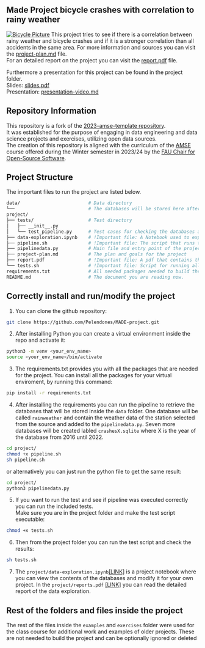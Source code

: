 
## Made Project bicycle crashes with correlation to rainy weather
[![Bicycle Picture](https://images.unsplash.com/uploads/14122621859313b34d52b/37e28531?q=80&w=2073&auto=format&fit=crop&ixlib=rb-4.0.3&ixid=M3wxMjA3fDB8MHxwaG90by1wYWdlfHx8fGVufDB8fHx8fA%3D%3D)](https://unsplash.com/de/fotos/schwarzes-mountainbike-in-der-nahe-der-strasse-geparkt-AoSAOV2Vtro)
This project tries to see if there is a correlation between rainy weather and bicycle crashes and if it is a stronger correlation than all accidents in the same area. For more information and sources you can visit the [project-plan.md](./project/project-plan.md) file.  
For an detailed report on the project you can visit the [report.pdf](./project/report.pdf) file.  


Furthermore a presentation for this project can be found in the project folder.  
Slides: [slides.pdf](./project/slides.pdf)  
Presentation: [presentation-video.md](./project/presentation-video.md)


## Repository Information
This repository is a fork of the [2023-amse-template repository](https://github.com/jvalue/2023-amse-template).  
It was established for the purpose of engaging in data engineering and data science projects and exercises, utilizing open data sources.  
The creation of this repository is aligned with the curriculum of the [AMSE](https://oss.cs.fau.de/teaching/specific/amse/) course offered during the Winter semester in 2023/24 by the [FAU Chair for Open-Source Software](https://oss.cs.fau.de/).

## Project Structure
The important files to run the project are listed below. 
```bash
data/                         # Data directory 
└──                           # The databases will be stored here after the ETL process and Test pipeline
project/ 
├── tests/                    # Test directory
│   ├── __init__.py 
│   └── test_pipeline.py      # Test cases for checking the databases after the ETL process
├── data-exploration.ipynb    # !Important file: A Notebook used to explore the downloaded databases in the data folder
├── pipeline.sh               # !Important file: The script that runs the ETL and main file of the project 
├── pipelinedata.py           # Main file and entry point of the project 
├── project-plan.md           # The plan and goals for the project
├── report.pdf                # !Important file: A pdf that contains the report of the project
└── tests.sh                  # !Important file: Script for running all test cases
requirements.txt              # All needed packages needed to build the project
README.md                     # The document you are reading now. 

```

## Correctly install and run/modify the project

1. You can clone the github repository:
```bash
git clone https://github.com/Pelendones/MADE-project.git
```
2. After installing Python you can create a virtual environment inside the repo and activate it:
```bash
python3 -m venv <your_env_name>
source <your_env_name>/bin/activate
```
3. The requirements.txt provides you with all the packages that are needed for the project. You can install all the packages for your virtual enviroment, by running this command:
```bash
pip install -r requirements.txt
```
4. After installing the requirements you can run the pipeline to retrieve the databases that will be stored inside the `data` folder. One database will be called `rainweather` and contain the weather data of the station selected from the source and added to the `pipelinedata.py`. Seven more databases will be created labled `crashesX.sqlite` where X is the year of the database from 2016 until 2022.
```bash
cd project/
chmod +x pipeline.sh
sh pipeline.sh
```
or alternatively you can just run the python file to get the same result:
```bash
cd project/
python3 pipelinedata.py
```

5. If you want to run the test and see if pipeline was executed correctly you can run the included tests.  
Make sure you are in the project folder and make the test script executable:
```bash
chmod +x tests.sh
```
6. Then from the project folder you can run the test script and check the results:
```bash 
sh tests.sh
```
7. The `project/data-exploration.ipynb`[[LINK]](./project/data-exploration.ipynb)  is a project notebook where you can view the contents of the databases and modify it for your own project. In the `project/reports.pdf` [[LINK]](./project/reports.pdf) you can read the detailed report of the data exploration.

## Rest of the folders and files inside the project
The rest of the files inside the `examples` and `exercises` folder were used for the class course for additional work and examples of older projects. These are not needed to build the project and can be optionally ignored or deleted